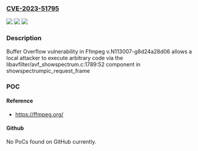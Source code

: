 ### [CVE-2023-51795](https://cve.mitre.org/cgi-bin/cvename.cgi?name=CVE-2023-51795)
![](https://img.shields.io/static/v1?label=Product&message=n%2Fa&color=blue)
![](https://img.shields.io/static/v1?label=Version&message=n%2Fa&color=blue)
![](https://img.shields.io/static/v1?label=Vulnerability&message=n%2Fa&color=brighgreen)

### Description

Buffer Overflow vulnerability in Ffmpeg v.N113007-g8d24a28d06 allows a local attacker to execute arbitrary code via the libavfilter/avf_showspectrum.c:1789:52 component in showspectrumpic_request_frame

### POC

#### Reference
- https://ffmpeg.org/

#### Github
No PoCs found on GitHub currently.

